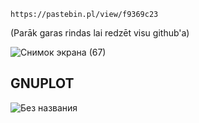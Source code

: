 
    
    https://pastebin.pl/view/f9369c23
(Parāk garas rindas lai redzēt visu github'a)


![Снимок экрана (67)](https://user-images.githubusercontent.com/71380657/104212939-70aca400-543e-11eb-869f-cce5a6ca7891.png)

## GNUPLOT

![Без названия](https://user-images.githubusercontent.com/71380657/104212933-70140d80-543e-11eb-98bb-2af1b68cfaee.png)
